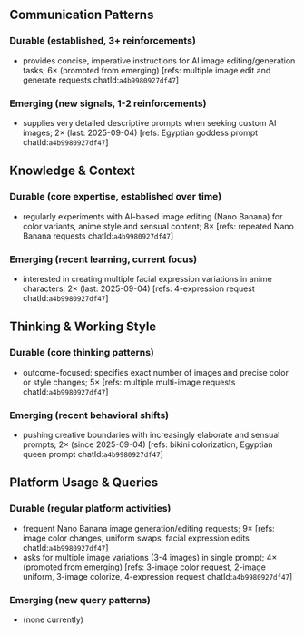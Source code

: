 ## Communication Patterns
### Durable (established, 3+ reinforcements)
- provides concise, imperative instructions for AI image editing/generation tasks; 6× (promoted from emerging) [refs: multiple image edit and generate requests chatId:`a4b9980927df47`]

### Emerging (new signals, 1-2 reinforcements)
- supplies very detailed descriptive prompts when seeking custom AI images; 2× (last: 2025-09-04) [refs: Egyptian goddess prompt chatId:`a4b9980927df47`]

## Knowledge & Context
### Durable (core expertise, established over time)
- regularly experiments with AI-based image editing (Nano Banana) for color variants, anime style and sensual content; 8× [refs: repeated Nano Banana requests chatId:`a4b9980927df47`]

### Emerging (recent learning, current focus)
- interested in creating multiple facial expression variations in anime characters; 2× (last: 2025-09-04) [refs: 4-expression request chatId:`a4b9980927df47`]

## Thinking & Working Style
### Durable (core thinking patterns)
- outcome-focused: specifies exact number of images and precise color or style changes; 5× [refs: multiple multi-image requests chatId:`a4b9980927df47`]

### Emerging (recent behavioral shifts)
- pushing creative boundaries with increasingly elaborate and sensual prompts; 2× (since 2025-09-04) [refs: bikini colorization, Egyptian queen prompt chatId:`a4b9980927df47`]

## Platform Usage & Queries
### Durable (regular platform activities)
- frequent Nano Banana image generation/editing requests; 9× [refs: image color changes, uniform swaps, facial expression edits chatId:`a4b9980927df47`]
- asks for multiple image variations (3-4 images) in single prompt; 4× (promoted from emerging) [refs: 3-image color request, 2-image uniform, 3-image colorize, 4-expression request chatId:`a4b9980927df47`]

### Emerging (new query patterns)
- (none currently)
